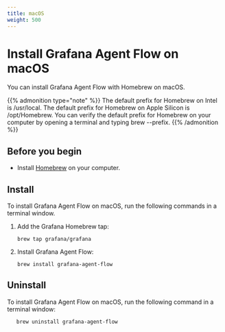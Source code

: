 ```yaml
---
title: macOS
weight: 500
---
```


# Install Grafana Agent Flow on macOS

You can install Grafana Agent Flow with Homebrew on macOS.

{{% admonition type="note" %}}
The default prefix for Homebrew on Intel is /usr/local. The default prefix for Homebrew on Apple Silicon is /opt/Homebrew. You can verify the default prefix for Homebrew on your computer by opening a terminal and typing brew --prefix.
{{% /admonition %}}

## Before you begin

* Install [Homebrew][] on your computer.

[Homebrew]: https://brew.sh

## Install

To install Grafana Agent Flow on macOS, run the following commands in a terminal window.

1. Add the Grafana Homebrew tap:

   ```shell
   brew tap grafana/grafana
   ```

2. Install Grafana Agent Flow:

   ```shell
   brew install grafana-agent-flow
   ```
## Uninstall

To install Grafana Agent Flow on macOS, run the following command in a terminal window:

```shell
   brew uninstall grafana-agent-flow
   ```
